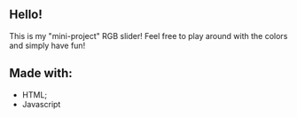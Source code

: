 ## Hello!
This is my "mini-project" RGB slider! Feel free to play around with the colors and simply have fun!
## Made with:
- HTML;
- Javascript
